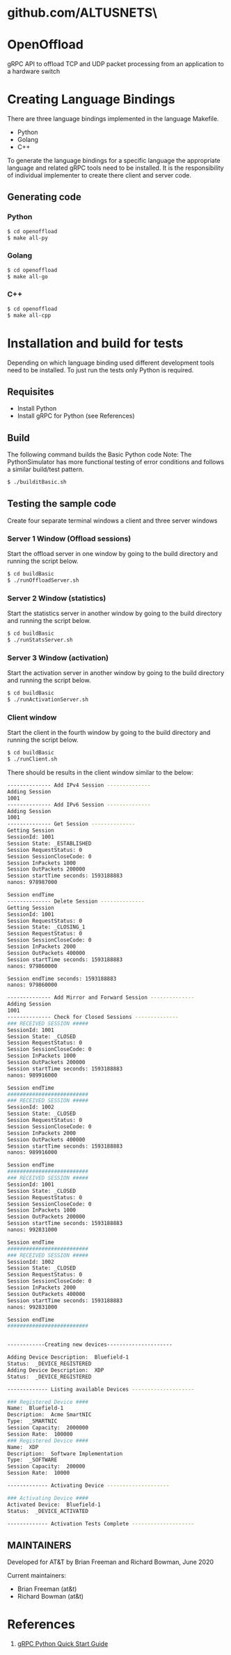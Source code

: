 # github.com/ALTUSNETS\


# OpenOffload

gRPC API to offload TCP and UDP packet processing from an application to a hardware switch

# Creating Language Bindings

There are three language bindings implemented in the language Makefile.

- Python
- Golang
- C++

To generate the language bindings for a specific language the appropriate language and related gRPC tools need to be installed. It is the responsibility of individual implementer to create there client and server code. 

## Generating code

### Python

```bash
$ cd openoffload
$ make all-py
```

### Golang

```bash
$ cd openoffload
$ make all-go
```
### C++

```bash
$ cd openoffload
$ make all-cpp
```

# Installation and build for tests

Depending on which language binding used different development tools need to be installed. To just run the tests only Python is required.

## Requisites

* Install Python
* Install gRPC for Python (see References)

## Build

The following command builds the Basic Python code
Note: The PythonSimulator has more functional testing of error conditions and follows a similar build/test pattern.

```bash
$ ./builditBasic.sh
```

## Testing the sample code

Create four separate terminal windows a client and three server windows

### Server 1  Window (Offload sessions)

Start the offload server in one window by going to the build directory and running the script below.

```bash
$ cd buildBasic
$ ./runOffloadServer.sh
```
### Server 2 Window (statistics)

Start the statistics server in another window by going to the build directory and running the script below.

```bash
$ cd buildBasic
$ ./runStatsServer.sh
```

### Server 3 Window (activation)

Start the activation server in another window by going to the build directory and running the script below.

```bash
$ cd buildBasic
$ ./runActivationServer.sh
```

### Client window

Start the client in the fourth window by going to the build directory and running the script below.

```bash
$ cd buildBasic
$ ./runClient.sh
```
There should be results in the client window similar to the below:

```bash
-------------- Add IPv4 Session --------------
Adding Session
1001
-------------- Add IPv6 Session --------------
Adding Session
1001
-------------- Get Session --------------
Getting Session
SessionId: 1001
Session State: _ESTABLISHED
Session RequestStatus: 0
Session SessionCloseCode: 0
Session InPackets 1000
Session OutPackets 200000
Session startTime seconds: 1593188883
nanos: 978987000

Session endTime
-------------- Delete Session --------------
Getting Session
SessionId: 1001
Session RequestStatus: 0
Session State: _CLOSING_1
Session RequestStatus: 0
Session SessionCloseCode: 0
Session InPackets 2000
Session OutPackets 400000
Session startTime seconds: 1593188883
nanos: 979860000

Session endTime seconds: 1593188883
nanos: 979860000

-------------- Add Mirror and Forward Session --------------
Adding Session
1001
-------------- Check for Closed Sessions --------------
### RECEIVED SESSION #####
SessionId: 1001
Session State: _CLOSED
Session RequestStatus: 0
Session SessionCloseCode: 0
Session InPackets 1000
Session OutPackets 200000
Session startTime seconds: 1593188883
nanos: 989916000

Session endTime
##########################
### RECEIVED SESSION #####
SessionId: 1002
Session State: _CLOSED
Session RequestStatus: 0
Session SessionCloseCode: 0
Session InPackets 2000
Session OutPackets 400000
Session startTime seconds: 1593188883
nanos: 989916000

Session endTime
##########################
### RECEIVED SESSION #####
SessionId: 1001
Session State: _CLOSED
Session RequestStatus: 0
Session SessionCloseCode: 0
Session InPackets 1000
Session OutPackets 200000
Session startTime seconds: 1593188883
nanos: 992831000

Session endTime
##########################
### RECEIVED SESSION #####
SessionId: 1002
Session State: _CLOSED
Session RequestStatus: 0
Session SessionCloseCode: 0
Session InPackets 2000
Session OutPackets 400000
Session startTime seconds: 1593188883
nanos: 992831000

Session endTime
##########################


------------Creating new devices---------------------

Adding Device Description:  Bluefield-1
Status:  _DEVICE_REGISTERED
Adding Device Description:  XDP
Status:  _DEVICE_REGISTERED

------------- Listing available Devices --------------------

### Registered Device ####
Name:  Bluefield-1
Description:  Acme SmartNIC
Type:  _SMARTNIC
Session Capacity:  2000000
Session Rate:  100000
### Registered Device ####
Name:  XDP
Description:  Software Implementation
Type:  _SOFTWARE
Session Capacity:  200000
Session Rate:  10000

------------- Activating Device --------------------

### Activating Device ####
Activated Device:  Bluefield-1
Status:  _DEVICE_ACTIVATED

------------- Activation Tests Complete --------------------

```

MAINTAINERS
-----------

Developed for AT&T by Brian Freeman and Richard Bowman, June 2020

Current maintainers:
 * Brian Freeman (at&t)
 * Richard Bowman (at&t)

# References

1. [gRPC Python Quick Start Guide](https://grpc.io/docs/quickstart/python/)


